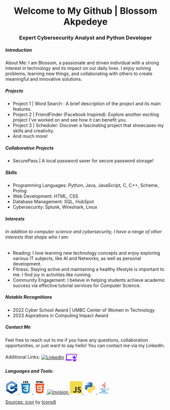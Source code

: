 <h1 align="center">Welcome to My Github | Blossom Akpedeye</h1>
<h3 align="center">Expert Cybersecurity Analyst and Python Developer</h3>

<h5>Introduction</h5>
<p>
About Me:  
I am Blossom, a passionate and driven individual with a strong interest in technology and its impact on our daily lives. I enjoy solving problems, learning new things, and collaborating with others to create meaningful and innovative solutions.
</p>

<h5>Projects</h5>
<p>
  <ul>
<li>Project 1 | Word Search : A brief description of the project and its main features.</li>
<li>Project 2 | FriendFinder (Facebook Inspired): Explore another exciting project I've worked on and see how it can benefit you.</li>
<li>Project 3 | Scheduler: Discover a fascinating project that showcases my skills and creativity.</li>
<li>And much more! </li>
</ul>
</p>

<h5>Collaborative Projects</h5>
<p>
  <ul>
<li>SecurePass | A local password saver for secure password storage!</li>
</ul>
</p>

<h5> Skills </h5>
  <ul>
<li>Programming Languages: Python, Java, JavaScript, C, C++, Scheme, Prolog</li>
<li>Web Development: HTML, CSS</li>
<li>Database Management: SQL, HubSpot</li>
<li>Cybersecurity: Splunk, Wireshark, Linux</li>
 </ul>

<h5>Interests</h5>
<h6>In addition to computer science and cybersecurity, I have a range of other interests that shape who I am:</h6>
<ul>
<li>Reading: I love learning new technology concepts and enjoy exploring various IT subjects, like AI and Networks, as well as personal development.</li>
<li>Fitness: Staying active and maintaining a healthy lifestyle is important to me. I find joy in activities like running.</li>
<li>Community Engagement: I believe in helping students achieve academic success via effective tutorial services for Computer Science.</li>
</ul>

<h5> Notable Recognitions </h5>
  <ul>
<li>2022 Cyber School Award | UMBC Center of Women in Technology</li>
<li>2023 Aspirations in Computing Impact Award</li>
 </ul>
  
<h5>Contact Me</h5>
<p>Feel free to reach out to me if you have any questions, collaboration opportunities, or just want to say hello! You can contact me via my LinkedIn.</p>

<p>
Additional Links:
<a href="https://linkedin.com/in/blossom-ea" target="blank"><img align="center" src="https://raw.githubusercontent.com/rahuldkjain/github-profile-readme-generator/master/src/images/icons/Social/linked-in-alt.svg" alt="LinkedIn" height="30" width="40" /></a>
<a href="https://bakpede1.github.io/cv" target="blank"><img align="center" src="/img.png" alt="Personal Site" height="30" width="40" /></a>
</p>  


<h5 align="left">Languages and Tools:</h5>
<p align="left"> <a href="https://www.w3schools.com/cpp/" target="_blank" rel="noreferrer"> <img src="https://raw.githubusercontent.com/devicons/devicon/master/icons/cplusplus/cplusplus-original.svg" alt="cplusplus" width="40" height="40"/> </a> <a href="https://www.w3schools.com/css/" target="_blank" rel="noreferrer"> <img src="https://raw.githubusercontent.com/devicons/devicon/master/icons/css3/css3-original-wordmark.svg" alt="css3" width="40" height="40"/> </a> <a href="https://www.w3.org/html/" target="_blank" rel="noreferrer"> <img src="https://raw.githubusercontent.com/devicons/devicon/master/icons/html5/html5-original-wordmark.svg" alt="html5" width="40" height="40"/> </a> <a href="https://www.invisionapp.com/" target="_blank" rel="noreferrer"> <img src="https://www.vectorlogo.zone/logos/invisionapp/invisionapp-icon.svg" alt="invision" width="40" height="40"/> </a> <a href="https://developer.mozilla.org/en-US/docs/Web/JavaScript" target="_blank" rel="noreferrer"> <img src="https://raw.githubusercontent.com/devicons/devicon/master/icons/javascript/javascript-original.svg" alt="javascript" width="40" height="40"/> </a> <a href="https://www.python.org" target="_blank" rel="noreferrer"> <img src="https://raw.githubusercontent.com/devicons/devicon/master/icons/python/python-original.svg" alt="python" width="40" height="40"/> </a><a href="https://www.java.com" target="_blank" rel="noreferrer"> <img src="https://raw.githubusercontent.com/devicons/devicon/master/icons/java/java-original.svg" alt="java" width="40" height="40"/> </a> <a href="https://developer.mozilla.org/en-US/docs/Web/JavaScript" target="_blank" rel="noreferrer"></
</p>
  
<p align="left">Sources: <a href="https://icons8.com/icon/67267/home-office">icon</a> by <a target="_blank" href="https://icons8.com">Icons8</a></a></p>
